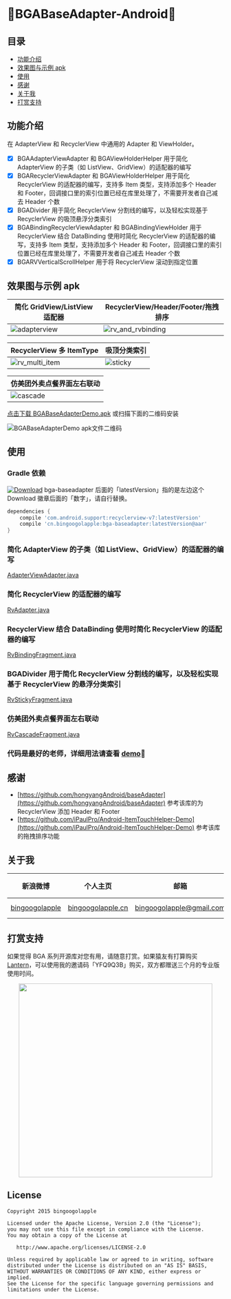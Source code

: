 :running:BGABaseAdapter-Android:running:
============

## 目录
* [功能介绍](#功能介绍)
* [效果图与示例 apk](#效果图与示例-apk)
* [使用](#使用)
* [感谢](#感谢)
* [关于我](#关于我)
* [打赏支持](#打赏支持)

## 功能介绍
在 AdapterView 和 RecyclerView 中通用的 Adapter 和 ViewHolder。

- [x] BGAAdapterViewAdapter 和 BGAViewHolderHelper 用于简化 AdapterView 的子类（如 ListView、GridView）的适配器的编写
- [x] BGARecyclerViewAdapter 和 BGAViewHolderHelper 用于简化 RecyclerView 的适配器的编写，支持多 Item 类型，支持添加多个 Header 和 Footer，回调接口里的索引位置已经在库里处理了，不需要开发者自己减去 Header 个数
- [x] BGADivider 用于简化 RecyclerView 分割线的编写，以及轻松实现基于 RecyclerView 的吸顶悬浮分类索引
- [x] BGABindingRecyclerViewAdapter 和 BGABindingViewHolder 用于 RecyclerView 结合 DataBinding 使用时简化 RecyclerView 的适配器的编写，支持多 Item 类型，支持添加多个 Header 和 Footer，回调接口里的索引位置已经在库里处理了，不需要开发者自己减去 Header 个数
- [x] BGARVVerticalScrollHelper 用于将 RecyclerView 滚动到指定位置

## 效果图与示例 apk

| 简化 GridView/ListView 适配器 | RecyclerView/Header/Footer/拖拽排序 |
| ------------ | ------------- |
| ![adapterview](https://user-images.githubusercontent.com/8949716/32135569-f0beeb58-bbc6-11e7-94a0-7b1503d3df1a.gif) | ![rv_and_rvbinding](https://user-images.githubusercontent.com/8949716/32135654-3844e17a-bbc8-11e7-92d7-589686ea8b8f.gif)  |

| RecyclerView 多 ItemType | 吸顶分类索引 |
| ------------ | ------------- |
| ![rv_multi_item](https://user-images.githubusercontent.com/8949716/32135664-55b3f494-bbc8-11e7-9e13-c33abdce281c.gif) | ![sticky](https://user-images.githubusercontent.com/8949716/32145544-892817a8-bc98-11e7-838d-a16841b1b2f6.gif)  |

| 仿美团外卖点餐界面左右联动 |
| ------------ |
| ![cascade](https://user-images.githubusercontent.com/8949716/32145548-94e29532-bc98-11e7-8d5f-c11119f45717.gif) |


[点击下载 BGABaseAdapterDemo.apk](http://fir.im/BGABaseAdapterDemo) 或扫描下面的二维码安装

![BGABaseAdapterDemo apk文件二维码](https://user-images.githubusercontent.com/8949716/31925781-946d8cfc-b850-11e7-9a75-2edda1033a3d.png)

## 使用

### Gradle 依赖

[![Download](https://api.bintray.com/packages/bingoogolapple/maven/bga-baseadapter/images/download.svg)](https://bintray.com/bingoogolapple/maven/bga-baseadapter/_latestVersion) bga-baseadapter 后面的「latestVersion」指的是左边这个 Download 徽章后面的「数字」，请自行替换。

```groovy
dependencies {
    compile 'com.android.support:recyclerview-v7:latestVersion'
    compile 'cn.bingoogolapple:bga-baseadapter:latestVersion@aar'
}
```

### 简化 AdapterView 的子类（如 ListView、GridView）的适配器的编写

[AdapterViewAdapter.java](https://github.com/bingoogolapple/BGABaseAdapter-Android/tree/master/demo/src/main/java/cn/bingoogolapple/baseadapter/demo/adapter/AdapterViewAdapter.java)

### 简化 RecyclerView 的适配器的编写

[RvAdapter.java](https://github.com/bingoogolapple/BGABaseAdapter-Android/tree/master/demo/src/main/java/cn/bingoogolapple/baseadapter/demo/adapter/RvAdapter.java)

### RecyclerView 结合 DataBinding 使用时简化 RecyclerView 的适配器的编写

[RvBindingFragment.java](https://github.com/bingoogolapple/BGABaseAdapter-Android/tree/master/demo/src/main/java/cn/bingoogolapple/baseadapter/demo/ui/fragment/RvBindingFragment.java)

### BGADivider 用于简化 RecyclerView 分割线的编写，以及轻松实现基于 RecyclerView 的悬浮分类索引

[RvStickyFragment.java](https://github.com/bingoogolapple/BGABaseAdapter-Android/tree/master/demo/src/main/java/cn/bingoogolapple/baseadapter/demo/ui/fragment/RvStickyFragment.java)

### 仿美团外卖点餐界面左右联动

[RvCascadeFragment.java](https://github.com/bingoogolapple/BGABaseAdapter-Android/tree/master/demo/src/main/java/cn/bingoogolapple/baseadapter/demo/ui/fragment/RvCascadeFragment.java)

### 代码是最好的老师，详细用法请查看 [demo](https://github.com/bingoogolapple/BGABaseAdapter-Android/tree/master/demo):feet:

## 感谢

* [https://github.com/hongyangAndroid/baseAdapter](https://github.com/hongyangAndroid/baseAdapter)
参考该库的为 RecyclerView 添加 Header 和 Footer
* [https://github.com/iPaulPro/Android-ItemTouchHelper-Demo](https://github.com/iPaulPro/Android-ItemTouchHelper-Demo)
参考该库的拖拽排序功能

## 关于我

| 新浪微博 | 个人主页 | 邮箱 | BGA系列开源库QQ群
| ------------ | ------------- | ------------ | ------------ |
| <a href="http://weibo.com/bingoogol" target="_blank">bingoogolapple</a> | <a  href="http://www.bingoogolapple.cn" target="_blank">bingoogolapple.cn</a>  | <a href="mailto:bingoogolapple@gmail.com" target="_blank">bingoogolapple@gmail.com</a> | ![BGA_CODE_CLUB](http://7xk9dj.com1.z0.glb.clouddn.com/BGA_CODE_CLUB.png?imageView2/2/w/200) |

## 打赏支持

如果觉得 BGA 系列开源库对您有用，请随意打赏。如果猿友有打算购买 [Lantern](https://github.com/getlantern/forum)，可以使用我的邀请码「YFQ9Q3B」购买，双方都赠送三个月的专业版使用时间。

<p align="center">
  <img src="http://7xk9dj.com1.z0.glb.clouddn.com/bga_pay.png" width="450">
</p>

## License

    Copyright 2015 bingoogolapple

    Licensed under the Apache License, Version 2.0 (the "License");
    you may not use this file except in compliance with the License.
    You may obtain a copy of the License at

       http://www.apache.org/licenses/LICENSE-2.0

    Unless required by applicable law or agreed to in writing, software
    distributed under the License is distributed on an "AS IS" BASIS,
    WITHOUT WARRANTIES OR CONDITIONS OF ANY KIND, either express or implied.
    See the License for the specific language governing permissions and
    limitations under the License.
